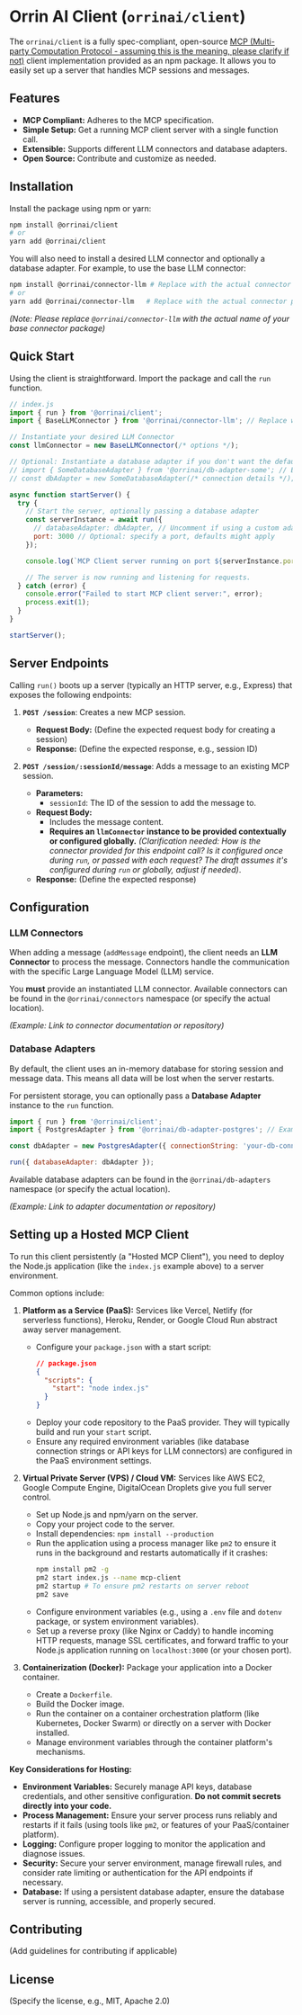 # Orrin AI Client (`orrinai/client`)

The `orrinai/client` is a fully spec-compliant, open-source [MCP (Multi-party Computation Protocol - assuming this is the meaning, please clarify if not)](link-to-mcp-spec-if-available) client implementation provided as an npm package. It allows you to easily set up a server that handles MCP sessions and messages.

## Features

*   **MCP Compliant:** Adheres to the MCP specification.
*   **Simple Setup:** Get a running MCP client server with a single function call.
*   **Extensible:** Supports different LLM connectors and database adapters.
*   **Open Source:** Contribute and customize as needed.

## Installation

Install the package using npm or yarn:

```bash
npm install @orrinai/client
# or
yarn add @orrinai/client
```

You will also need to install a desired LLM connector and optionally a database adapter. For example, to use the base LLM connector:

```bash
npm install @orrinai/connector-llm # Replace with the actual connector package name
# or
yarn add @orrinai/connector-llm   # Replace with the actual connector package name
```

*(Note: Please replace `@orrinai/connector-llm` with the actual name of your base connector package)*

## Quick Start

Using the client is straightforward. Import the package and call the `run` function.

```javascript
// index.js
import { run } from '@orrinai/client';
import { BaseLLMConnector } from '@orrinai/connector-llm'; // Replace with actual import

// Instantiate your desired LLM Connector
const llmConnector = new BaseLLMConnector(/* options */);

// Optional: Instantiate a database adapter if you don't want the default in-memory store
// import { SomeDatabaseAdapter } from '@orrinai/db-adapter-some'; // Example
// const dbAdapter = new SomeDatabaseAdapter(/* connection details */);

async function startServer() {
  try {
    // Start the server, optionally passing a database adapter
    const serverInstance = await run({
      // databaseAdapter: dbAdapter, // Uncomment if using a custom adapter
      port: 3000 // Optional: specify a port, defaults might apply
    });

    console.log(`MCP Client server running on port ${serverInstance.port}`); // Adjust based on actual return value

    // The server is now running and listening for requests.
  } catch (error) {
    console.error("Failed to start MCP client server:", error);
    process.exit(1);
  }
}

startServer();

```

## Server Endpoints

Calling `run()` boots up a server (typically an HTTP server, e.g., Express) that exposes the following endpoints:

1.  **`POST /session`**: Creates a new MCP session.
    *   **Request Body:** (Define the expected request body for creating a session)
    *   **Response:** (Define the expected response, e.g., session ID)

2.  **`POST /session/:sessionId/message`**: Adds a message to an existing MCP session.
    *   **Parameters:**
        *   `sessionId`: The ID of the session to add the message to.
    *   **Request Body:**
        *   Includes the message content.
        *   **Requires an `llmConnector` instance to be provided contextually or configured globally.** *(Clarification needed: How is the connector provided for this endpoint call? Is it configured once during `run`, or passed with each request? The draft assumes it's configured during `run` or globally, adjust if needed)*.
    *   **Response:** (Define the expected response)

## Configuration

### LLM Connectors

When adding a message (`addMessage` endpoint), the client needs an **LLM Connector** to process the message. Connectors handle the communication with the specific Large Language Model (LLM) service.

You **must** provide an instantiated LLM connector. Available connectors can be found in the `@orrinai/connectors` namespace (or specify the actual location).

*(Example: Link to connector documentation or repository)*

### Database Adapters

By default, the client uses an in-memory database for storing session and message data. This means all data will be lost when the server restarts.

For persistent storage, you can optionally pass a **Database Adapter** instance to the `run` function.

```javascript
import { run } from '@orrinai/client';
import { PostgresAdapter } from '@orrinai/db-adapter-postgres'; // Example adapter

const dbAdapter = new PostgresAdapter({ connectionString: 'your-db-connection-string' });

run({ databaseAdapter: dbAdapter });
```

Available database adapters can be found in the `@orrinai/db-adapters` namespace (or specify the actual location).

*(Example: Link to adapter documentation or repository)*

## Setting up a Hosted MCP Client

To run this client persistently (a "Hosted MCP Client"), you need to deploy the Node.js application (like the `index.js` example above) to a server environment.

Common options include:

1.  **Platform as a Service (PaaS):** Services like Vercel, Netlify (for serverless functions), Heroku, Render, or Google Cloud Run abstract away server management.
    *   Configure your `package.json` with a start script:
        ```json
        // package.json
        {
          "scripts": {
            "start": "node index.js"
          }
        }
        ```
    *   Deploy your code repository to the PaaS provider. They will typically build and run your `start` script.
    *   Ensure any required environment variables (like database connection strings or API keys for LLM connectors) are configured in the PaaS environment settings.

2.  **Virtual Private Server (VPS) / Cloud VM:** Services like AWS EC2, Google Compute Engine, DigitalOcean Droplets give you full server control.
    *   Set up Node.js and npm/yarn on the server.
    *   Copy your project code to the server.
    *   Install dependencies: `npm install --production`
    *   Run the application using a process manager like `pm2` to ensure it runs in the background and restarts automatically if it crashes:
        ```bash
        npm install pm2 -g
        pm2 start index.js --name mcp-client
        pm2 startup # To ensure pm2 restarts on server reboot
        pm2 save
        ```
    *   Configure environment variables (e.g., using a `.env` file and `dotenv` package, or system environment variables).
    *   Set up a reverse proxy (like Nginx or Caddy) to handle incoming HTTP requests, manage SSL certificates, and forward traffic to your Node.js application running on `localhost:3000` (or your chosen port).

3.  **Containerization (Docker):** Package your application into a Docker container.
    *   Create a `Dockerfile`.
    *   Build the Docker image.
    *   Run the container on a container orchestration platform (like Kubernetes, Docker Swarm) or directly on a server with Docker installed.
    *   Manage environment variables through the container platform's mechanisms.

**Key Considerations for Hosting:**

*   **Environment Variables:** Securely manage API keys, database credentials, and other sensitive configuration. **Do not commit secrets directly into your code.**
*   **Process Management:** Ensure your server process runs reliably and restarts if it fails (using tools like `pm2`, or features of your PaaS/container platform).
*   **Logging:** Configure proper logging to monitor the application and diagnose issues.
*   **Security:** Secure your server environment, manage firewall rules, and consider rate limiting or authentication for the API endpoints if necessary.
*   **Database:** If using a persistent database adapter, ensure the database server is running, accessible, and properly secured.

## Contributing

(Add guidelines for contributing if applicable)

## License

(Specify the license, e.g., MIT, Apache 2.0) 